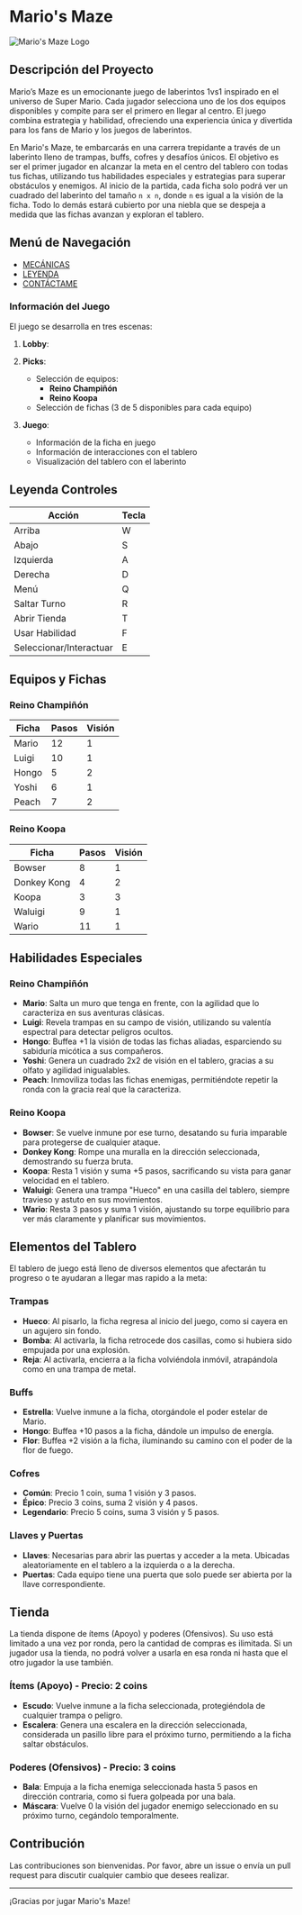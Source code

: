 # Mario's Maze

![Mario's Maze Logo](https://link_to_your_logo_image)

## Descripción del Proyecto

Mario’s Maze es un emocionante juego de laberintos 1vs1 inspirado en el universo de Super Mario. Cada jugador selecciona uno de los dos equipos disponibles y compite para ser el primero en llegar al centro. El juego combina estrategia y habilidad, ofreciendo una experiencia única y divertida para los fans de Mario y los juegos de laberintos.

En Mario's Maze, te embarcarás en una carrera trepidante a través de un laberinto lleno de trampas, buffs, cofres y desafíos únicos. El objetivo es ser el primer jugador en alcanzar la meta en el centro del tablero con todas tus fichas, utilizando tus habilidades especiales y estrategias para superar obstáculos y enemigos. Al inicio de la partida, cada ficha solo podrá ver un cuadrado del laberinto del tamaño `n x n`, donde `n` es igual a la visión de la ficha. Todo lo demás estará cubierto por una niebla que se despeja a medida que las fichas avanzan y exploran el tablero.

## Menú de Navegación

- [MECÁNICAS](#información-del-juego)
- [LEYENDA](#leyenda-controles)
- [CONTÁCTAME](#contribución)

### Información del Juego
El juego se desarrolla en tres escenas:

1. **Lobby**:

2. **Picks**:
    - Selección de equipos:
        - **Reino Champiñón**
        - **Reino Koopa**
    - Selección de fichas (3 de 5 disponibles para cada equipo)
    
3. **Juego**:
    - Información de la ficha en juego
    - Información de interacciones con el tablero
    - Visualización del tablero con el laberinto

## Leyenda Controles

| **Acción**             | **Tecla** |
|------------------------|-----------|
| Arriba                 |     W     |
| Abajo                  |     S     |
| Izquierda              |     A     |
| Derecha                |     D     |
| Menú                   |     Q     |
| Saltar Turno           |     R     |
| Abrir Tienda           |     T     |
| Usar Habilidad         |     F     |
| Seleccionar/Interactuar|     E     |

## Equipos y Fichas

### Reino Champiñón

| Ficha       | Pasos | Visión |
|-------------|-------|--------|
| Mario       | 12    | 1      |
| Luigi       | 10    | 1      |
| Hongo       | 5     | 2      |
| Yoshi       | 6     | 1      |
| Peach       | 7     | 2      |

### Reino Koopa

| Ficha       | Pasos | Visión |
|-------------|-------|--------|
| Bowser      | 8     | 1      |
| Donkey Kong | 4     | 2      |
| Koopa       | 3     | 3      |
| Waluigi     | 9     | 1      |
| Wario       | 11    | 1      |

## Habilidades Especiales

### Reino Champiñón
- **Mario**: Salta un muro que tenga en frente, con la agilidad que lo caracteriza en sus aventuras clásicas.
- **Luigi**: Revela trampas en su campo de visión, utilizando su valentía espectral para detectar peligros ocultos.
- **Hongo**: Buffea +1 la visión de todas las fichas aliadas, esparciendo su sabiduría micótica a sus compañeros.
- **Yoshi**: Genera un cuadrado 2x2 de visión en el tablero, gracias a su olfato y agilidad inigualables.
- **Peach**: Inmoviliza todas las fichas enemigas, permitiéndote repetir la ronda con la gracia real que la caracteriza.

### Reino Koopa
- **Bowser**: Se vuelve inmune por ese turno, desatando su furia imparable para protegerse de cualquier ataque.
- **Donkey Kong**: Rompe una muralla en la dirección seleccionada, demostrando su fuerza bruta.
- **Koopa**: Resta 1 visión y suma +5 pasos, sacrificando su vista para ganar velocidad en el tablero.
- **Waluigi**: Genera una trampa "Hueco" en una casilla del tablero, siempre travieso y astuto en sus movimientos.
- **Wario**: Resta 3 pasos y suma 1 visión, ajustando su torpe equilibrio para ver más claramente y planificar sus movimientos.

## Elementos del Tablero

El tablero de juego está lleno de diversos elementos que afectarán tu progreso o te ayudaran a llegar mas rapido a la meta:

### Trampas
- **Hueco**: Al pisarlo, la ficha regresa al inicio del juego, como si cayera en un agujero sin fondo.
- **Bomba**: Al activarla, la ficha retrocede dos casillas, como si hubiera sido empujada por una explosión.
- **Reja**: Al activarla, encierra a la ficha volviéndola inmóvil, atrapándola como en una trampa de metal.

### Buffs
- **Estrella**: Vuelve inmune a la ficha, otorgándole el poder estelar de Mario.
- **Hongo**: Buffea +10 pasos a la ficha, dándole un impulso de energía.
- **Flor**: Buffea +2 visión a la ficha, iluminando su camino con el poder de la flor de fuego.

### Cofres
- **Común**: Precio 1 coin, suma 1 visión y 3 pasos.
- **Épico**: Precio 3 coins, suma 2 visión y 4 pasos.
- **Legendario**: Precio 5 coins, suma 3 visión y 5 pasos.

### Llaves y Puertas
- **Llaves**: Necesarias para abrir las puertas y acceder a la meta. Ubicadas aleatoriamente en el tablero a la izquierda o a la derecha.
- **Puertas**: Cada equipo tiene una puerta que solo puede ser abierta por la llave correspondiente.

## Tienda

La tienda dispone de ítems (Apoyo) y poderes (Ofensivos). Su uso está limitado a una vez por ronda, pero la cantidad de compras es ilimitada. Si un jugador usa la tienda, no podrá volver a usarla en esa ronda ni hasta que el otro jugador la use también.

### Ítems (Apoyo) - Precio: 2 coins
- **Escudo**: Vuelve inmune a la ficha seleccionada, protegiéndola de cualquier trampa o peligro.
- **Escalera**: Genera una escalera en la dirección seleccionada, considerada un pasillo libre para el próximo turno, permitiendo a la ficha saltar obstáculos.

### Poderes (Ofensivos) - Precio: 3 coins
- **Bala**: Empuja a la ficha enemiga seleccionada hasta 5 pasos en dirección contraria, como si fuera golpeada por una bala.
- **Máscara**: Vuelve 0 la visión del jugador enemigo seleccionado en su próximo turno, cegándolo temporalmente.

## Contribución

Las contribuciones son bienvenidas. Por favor, abre un issue o envía un pull request para discutir cualquier cambio que desees realizar.

---

¡Gracias por jugar Mario's Maze!
